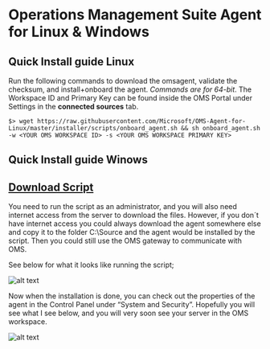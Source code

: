 
# Operations Management Suite Agent for Linux & Windows

## Quick Install guide Linux
Run the following commands to download the omsagent, validate the checksum, and install+onboard the agent. *Commands are for 64-bit*. The Workspace ID and Primary Key can be found inside the OMS Portal under Settings in the **connected sources** tab.
```
$> wget https://raw.githubusercontent.com/Microsoft/OMS-Agent-for-Linux/master/installer/scripts/onboard_agent.sh && sh onboard_agent.sh -w <YOUR OMS WORKSPACE ID> -s <YOUR OMS WORKSPACE PRIMARY KEY>
```

## Quick Install guide Winows

## [Download Script](https://github.com/Microsoft/OMS-Agent-for-Linux/releases/download/OMSAgent_GA_v1.4.1-45/omsagent-1.4.1-45.universal.x86.sh)

You need to run the script as an administrator, and you will also need internet access from the server to download the files. However, if you don´t have internet access you could always download the agent somewhere else and copy it to the folder C:\Source and the agent would be installed by the script. Then you could still use the OMS gateway to communicate with OMS.

See below for what it looks like running the script;

![alt text](https://i1.wp.com/media.orneling.se/2017/01/1-1.jpg?resize=620%2C155&ssl=1)

Now when the installation is done, you can check out the properties of the agent in the Control Panel under “System and Security”. Hopefully you will see what I see below, and you will very soon see your server in the OMS workspace.

![alt text](https://i0.wp.com/media.orneling.se/2017/01/2-1.jpg?w=550&ssl=1)
